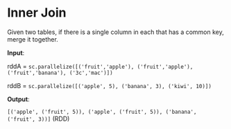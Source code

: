 # Inner Join

Given two tables, if there is a single column in each that has a common key, merge it together.



**Input**: 

rddA = `sc.parallelize([('fruit','apple'), ('fruit','apple'), ('fruit','banana'), ('3c','mac')])`

rddB = `sc.parallelize([('apple', 5), ('banana', 3), ('kiwi', 10)])`   
 
**Output**: 

`[('apple', ('fruit', 5)), ('apple', ('fruit', 5)), ('banana', ('fruit', 3))]` (RDD)


